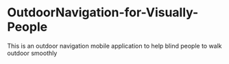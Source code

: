 # OutdoorNavigation-for-Visually-People
This is an outdoor navigation mobile application to help blind people to walk outdoor smoothly 
